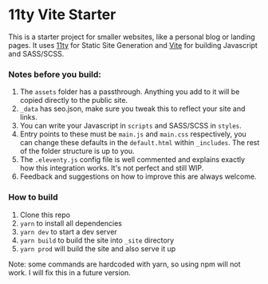 # 11ty Vite Starter

This is a starter project for smaller websites, like a personal blog or landing pages. It uses [11ty](https://www.11ty.dev/) for Static Site Generation and [Vite](https://vitejs.dev/) for building Javascript and SASS/SCSS.

### Notes before you build:

1. The `assets` folder has a passthrough. Anything you add to it will be copied directly to the public site.
2. `_data` has seo.json, make sure you tweak this to reflect your site and links.
3. You can write your Javascript in `scripts` and SASS/SCSS in `styles`.
4. Entry points to these must be `main.js` and `main.css` respectively, you can change these defaults in the `default.html` within `_includes`. The rest of the folder structure is up to you.
5. The `.eleventy.js` config file is well commented and explains exactly how this integration works. It's not perfect and still WIP.
6. Feedback and suggestions on how to improve this are always welcome.

### How to build

1. Clone this repo
2. `yarn` to install all dependencies
3. `yarn dev` to start a dev server
4. `yarn build` to build the site into `_site` directory
5. `yarn prod` will build the site and also serve it up

Note: some commands are hardcoded with yarn, so using npm will not work. I will fix this in a future version.

